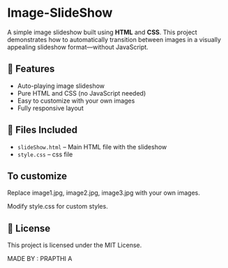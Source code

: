 ﻿# Image-SlideShow
A simple image slideshow built using **HTML** and **CSS**. This project demonstrates how to automatically transition between images in a visually appealing slideshow format—without JavaScript.

## 🚀 Features

- Auto-playing image slideshow
- Pure HTML and CSS (no JavaScript needed)
- Easy to customize with your own images
- Fully responsive layout


## 📁 Files Included

- `slideShow.html` – Main HTML file with the slideshow
- `style.css` – css file


## To customize

Replace image1.jpg, image2.jpg, image3.jpg with your own images.

Modify style.css for custom styles.

## 📄 License
This project is licensed under the MIT License.

MADE BY : PRAPTHI A
